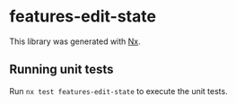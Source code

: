 # features-edit-state

This library was generated with [Nx](https://nx.dev).

## Running unit tests

Run `nx test features-edit-state` to execute the unit tests.
